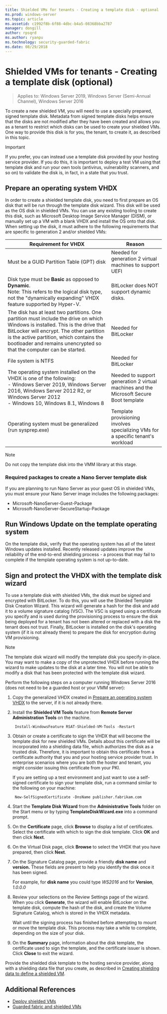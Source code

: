 ```yaml
---
title: Shielded VMs for tenants - Creating a template disk - optional
ms.prod: windows-server
ms.topic: article
ms.assetid: c1992f8b-6f88-4dbc-b4a5-08368bba2787
manager: dongill
author: rpsqrd
ms.author: ryanpu
ms.technology: security-guarded-fabric
ms.date: 08/29/2018
---
```


# Shielded VMs for tenants - Creating a template disk (optional)

>Applies to: Windows Server 2019, Windows Server (Semi-Annual Channel), Windows Server 2016

To create a new shielded VM, you will need to use a specially prepared, signed template disk. Metadata from signed template disks helps ensure that the disks are not modified after they have been created and allows you as a tenant to restrict which disks can be used to create your shielded VMs. One way to provide this disk is for you, the tenant, to create it, as described in this topic.

> [!IMPORTANT]
> If you prefer, you can instead use a template disk provided by your hosting service provider. If you do this, it is important to deploy a test VM using that template disk and run your own tools (antivirus, vulnerability scanners, and so on) to validate the disk is, in fact, in a state that you trust.

## Prepare an operating system VHDX

In order to create a shielded template disk, you need to first prepare an OS disk that will be run through the template disk wizard. This disk will be used as the OS disk in shielded VMs. You can use any existing tooling to create this disk, such as Microsoft Desktop Image Service Manager (DISM), or manually set up a VM with a blank VHDX and install the OS onto that disk. When setting up the disk, it must adhere to the following requirements that are specific to generation 2 and/or shielded VMs:

| Requirement for VHDX | Reason |
|-----------|----|
|Must be a GUID Partition Table (GPT) disk | Needed for generation 2 virtual machines to support UEFI|
|Disk type must be **Basic** as opposed to **Dynamic**. <br>Note: This refers to the logical disk type, not the "dynamically expanding" VHDX feature supported by Hyper-V. | BitLocker does NOT support dynamic disks.|
|The disk has at least two partitions. One partition must include the drive on which Windows is installed. This is the drive that BitLocker will encrypt. The other partition is the active partition, which contains the bootloader and remains unencrypted so that the computer can be started.|Needed for BitLocker|
|File system is NTFS | Needed for BitLocker|
|The operating system installed on the VHDX is one of the following:<br>- Windows Server 2019, Windows Server 2016, Windows Server 2012 R2, or Windows Server 2012 <br>- Windows 10, Windows 8.1, Windows 8| Needed to support generation 2 virtual machines and the Microsoft Secure Boot template|
|Operating system must be generalized (run sysprep.exe) | Template provisioning involves specializing VMs for a specific tenant's workload|

> [!NOTE]
> Do not copy the template disk into the VMM library at this stage.

### Required packages to create a Nano Server template disk

If you are planning to run Nano Server as your guest OS in shielded VMs, you must ensure your Nano Server image includes the following packages:

- Microsoft-NanoServer-Guest-Package
- Microsoft-NanoServer-SecureStartup-Package

## Run Windows Update on the template operating system

On the template disk, verify that the operating system has all of the latest Windows updates installed. Recently released updates improve the reliability of the end-to-end shielding process - a process that may fail to complete if the template operating system is not up-to-date.

## Sign and protect the VHDX with the template disk wizard

To use a template disk with shielded VMs, the disk must be signed and encrypted with BitLocker. To do this, you will use the Shielded Template Disk Creation Wizard. This wizard will generate a hash for the disk and add it to a volume signature catalog (VSC). The VSC is signed using a certificate you specify and is used during the provisioning process to ensure the disk being deployed for a tenant has not been altered or replaced with a disk the tenant does not trust. Finally, BitLocker is installed on the disk's operating system (if it is not already there) to prepare the disk for encryption during VM provisioning.

> [!NOTE]
> The template disk wizard will modify the template disk you specify in-place. You may want to make a copy of the unprotected VHDX before running the wizard to make updates to the disk at a later time. You will not be able to modify a disk that has been protected with the template disk wizard.

Perform the following steps on a computer running Windows Server 2016 (does not need to be a guarded host or your VMM server):

1. Copy the generalized VHDX created in [Prepare an operating system VHDX](#prepare-an-operating-system-vhdx) to the server, if it is not already there.

2. Install the **Shielded VM Tools** feature from **Remote Server Administration Tools** on the machine.

        Install-WindowsFeature RSAT-Shielded-VM-Tools -Restart

3. Obtain or create a certificate to sign the VHDX that will become the template disk for new shielded VMs. Details about this certificate will be incorporated into a shielding data file, which authorizes the disk as a trusted disk. Therefore, it is important to obtain this certificate from a certificate authority that you and your hosting service provider trust. In enterprise scenarios where you are both the hoster and tenant, you might consider issuing this certificate from your PKI.

    If you are setting up a test environment and just want to use a self-signed certificate to sign your template disk, run a command similar to the following on your machine:

        New-SelfSignedCertificate -DnsName publisher.fabrikam.com

4. Start the **Template Disk Wizard** from the **Administrative Tools** folder on the Start menu or by typing **TemplateDiskWizard.exe** into a command prompt.

5. On the **Certificate** page, click **Browse** to display a list of certificates. Select the certificate with which to sign the disk template. Click **OK** and then click **Next**.

6. On the Virtual Disk page, click **Browse** to select the VHDX that you have prepared, then click **Next**.

7. On the Signature Catalog page, provide a friendly **disk name** and **version.** These fields are present to help you identify the disk once it has been signed.

    For example, for **disk name** you could type _WS2016_ and for **Version**, _1.0.0.0_

8. Review your selections on the Review Settings page of the wizard. When you click **Generate**, the wizard will enable BitLocker on the template disk, compute the hash of the disk, and create the Volume Signature Catalog, which is stored in the VHDX metadata.

    Wait until the signing process has finished before attempting to mount or move the template disk. This process may take a while to complete, depending on the size of your disk.

9. On the **Summary** page, information about the disk template, the certificate used to sign the template, and the certificate issuer is shown. Click **Close** to exit the wizard.


Provide the shielded disk template to the hosting service provider, along with a shielding data file that you create, as described in [Creating shielding data to define a shielded VM](guarded-fabric-tenant-creates-shielding-data.md).

## Additional References

- [Deploy shielded VMs](guarded-fabric-configuration-scenarios-for-shielded-vms-overview.md)
- [Guarded fabric and shielded VMs](guarded-fabric-and-shielded-vms-top-node.md)
